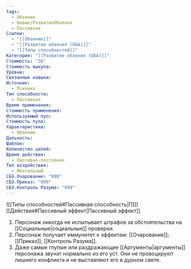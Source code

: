 ```yaml
---
tags:
  - Обаяние
  - Навык/РазвитиеОбаяния
  - Пассивная
Ссылки:
  - "[[Обаяние]]"
  - "[[Развитие обаяния (ОБА)]]"
  - "[[Типы способностей]]"
Категория: "[[Развитие обаяния (ОБА)]]"
Стоимость: "30"
Стоимость выкупа: 
Уровни: 
Связанные навыки: 
Источник:
  - Психика
Тип способности:
  - Пассивная
Время применения: 
Стоимость применения: 
Используемый пул: 
Стоимость пула: 
Характеристики:
  - Обаяние
Дальность: 
Шаблон: 
Количество целей: 
Время действия:
  - Пассивно-постоянно
Тип воздействия:
  - Ментальный
СБЭ.Очарование: "999"
СБЭ.Приказ: "999"
СБЭ.Контроль Разума: "999"
---
```

([[Типы способностей#Пассивная способность|П]]) [[Действия#Пассивный эффект|Пассивный эффект]]. 

1. Персонаж никогда не испытывает штрафов за обстоятельства на [[Социальные|социальные]] проверки.
2. Персонаж получает иммунитет к эффектам: [[Очарование]]; [[Приказ]]; [[Контроль Разума]]. 
3. Даже самые глупые или раздражающие [[Аргументы|аргументы]] персонажа звучат нормально из его уст. Они не провоцируют лишнего конфликта и не выставляют его в дурном свете. 